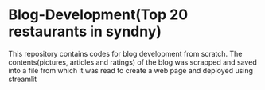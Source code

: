 # Blog-Development(Top 20 restaurants in syndny)
This repository contains codes for blog development from scratch.
The contents(pictures, articles and ratings) of the blog was scrapped and saved into a file from which it was read to create a web page and deployed using streamlit 
